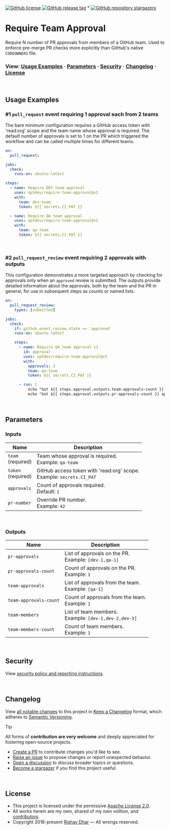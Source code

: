 [![GitHub license](https://img.shields.io/github/license/op5dev/require-team-approval?logo=apache&label=License)](LICENSE "Apache License 2.0.")
[![GitHub release tag](https://img.shields.io/github/v/release/op5dev/require-team-approval?logo=semanticrelease&label=Release)](https://github.com/op5dev/require-team-approval/releases "View all releases.")
*
[![GitHub repository stargazers](https://img.shields.io/github/stars/op5dev/require-team-approval)](https://github.com/op5dev/require-team-approval "Become a stargazer.")

# Require Team Approval

Require N number of PR approvals from members of a GitHub team. Used to enforce pre-merge PR checks more explicitly than GitHub's native `CODEOWNERS` file.

### View: [Usage Examples](#usage-examples) · [Parameters](#parameters) · [Security](#security) · [Changelog](#changelog) · [License](#license)

</br>

## Usage Examples

### #1 `pull_request` event requiring 1 approval each from 2 teams

The bare minimum configuration requires a GitHub access token with 'read:org' scope and the team name whose approval is required. The default number of approvals is set to 1 on the PR which triggered the workflow and can be called multiple times for different teams.

```yaml
on:
  pull_request:

jobs:
  check:
    runs-on: ubuntu-latest

steps:
  - name: Require DEV team approval
    uses: op5dev/require-team-approval@v1
    with:
      team: dev-team
      token: ${{ secrets.CI_PAT }}

  - name: Require QA team approval
    uses: op5dev/require-team-approval@v1
    with:
      team: qa-team
      token: ${{ secrets.CI_PAT }}
```

</br>

### #2 `pull_request_review` event requiring 2 approvals with outputs

This configuration demonstrates a more targeted approach by checking for approvals only when an `approved` review is submitted. The outputs provide detailed information about the approvals, both by the team and the PR in general, for use in subsequent steps as counts or named lists.

```yaml
on:
  pull_request_review:
    types: [submitted]

jobs:
  check:
    if: github.event.review.state == 'approved'
    runs-on: ubuntu-latest

    steps:
      - name: Require QA team approval x2
        id: approval
        uses: op5dev/require-team-approval@v1
        with:
          approvals: 2
          team: qa-team
          token: ${{ secrets.CI_PAT }}

      - run: |
          echo "Got ${{ steps.approval.outputs.team-approvals-count }} / 2 approvals from QA."
          echo "Got ${{ steps.approval.outputs.pr-approvals-count }} approvals in total."
```

</br>

## Parameters

### Inputs

| Name                   | Description                                                              |
| ---------------------- | ------------------------------------------------------------------------ |
| `team`</br>(required)  | Team whose approval is required.</br>Example: `qa-team`                  |
| `token`</br>(required) | GitHub access token with 'read:org' scope.</br>Example: `secrets.CI_PAT` |
| `approvals`            | Count of approvals required.</br>Default: `1`                            |
| `pr-number`            | Override PR number.</br>Example: `42`                                    |

</br>

### Outputs

| Name                   | Description                                              |
| ---------------------- | -------------------------------------------------------- |
| `pr-approvals`         | List of approvals on the PR.</br>Example: `[dev-1,qa-1]` |
| `pr-approvals-count`   | Count of approvals on the PR.</br>Example: `1`           |
| `team-approvals`       | List of approvals from the team.</br>Example: `[qa-1]`   |
| `team-approvals-count` | Count of approvals from the team.</br>Example: `1`       |
| `team-members`         | List of team members.</br>Example: `[dev-1,dev-2,dev-3]` |
| `team-members-count`   | Count of team members.</br>Example: `1`                  |

</br>

## Security

View [security policy and reporting instructions](SECURITY.md).

</br>

## Changelog

View [all notable changes](https://github.com/op5dev/require-team-approval/releases "Releases.") to this project in [Keep a Changelog](https://keepachangelog.com "Keep a Changelog.") format, which adheres to [Semantic Versioning](https://semver.org "Semantic Versioning.").

> [!TIP]
>
> All forms of **contribution are very welcome** and deeply appreciated for fostering open-source projects.
>
> - [Create a PR](https://github.com/op5dev/require-team-approval/pulls "Create a pull request.") to contribute changes you'd like to see.
> - [Raise an issue](https://github.com/op5dev/require-team-approval/issues "Raise an issue.") to propose changes or report unexpected behavior.
> - [Open a discussion](https://github.com/op5dev/require-team-approval/discussions "Open a discussion.") to discuss broader topics or questions.
> - [Become a stargazer](https://github.com/op5dev/require-team-approval/stargazers "Become a stargazer.") if you find this project useful.

</br>

## License

- This project is licensed under the permissive [Apache License 2.0](LICENSE "Apache License 2.0.").
- All works herein are my own, shared of my own volition, and [contributors](https://github.com/op5dev/require-team-approval/graphs/contributors "Contributors.").
- Copyright 2016-present [Rishav Dhar](https://github.com/rdhar "Rishav Dhar's GitHub profile.") — All wrongs reserved.
